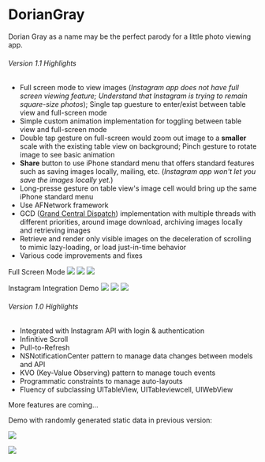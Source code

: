 # DorianGray
Dorian Gray as a name may be the perfect parody for a little photo viewing app.

###### Version 1.1 Highlights
- Full screen mode to view images (*Instagram app does not have full screen viewing feature; Understand that Instagram is trying to remain square-size photos*); Single tap guesture to enter/exist between table view and full-screen mode
- Simple custom animation implementation for toggling between table view and full-screen mode
- Double tap gesture on full-screen would zoom out image to a **smaller** scale with the existing table view on background; Pinch gesture to rotate image to see basic animation
- **Share** button to use iPhone standard menu that offers standard features such as saving images locally, mailing, etc. (*Instagram app won't let you save the images locally yet.*)
- Long-presse gesture on table view's image cell would bring up the same iPhone standard menu
- Use AFNetwork framework
- GCD ([Grand Central Dispatch](https://developer.apple.com/library/ios/documentation/Performance/Reference/GCD_libdispatch_Ref/)) implementation with multiple threads with different priorities, around image download, archiving images locally and retrieving images
- Retrieve and render only visible images on the deceleration of scrolling to mimic lazy-loading, or load just-in-time behavior
- Various code improvements and fixes

Full Screen Mode
![](https://c2.staticflickr.com/6/5457/17497495142_e0b50b2a47_z.jpg)
![](https://c4.staticflickr.com/8/7789/17499640415_0094c5db8c_z.jpg)
![](https://c4.staticflickr.com/8/7747/16879332783_f6ecda4f37_z.jpg)

Instagram Integration Demo
![](https://farm8.staticflickr.com/7712/17111018897_4da01a90d4_c.jpg)
![](https://farm9.staticflickr.com/8691/16698207873_c496ee602a_c.jpg)
![](https://farm9.staticflickr.com/8766/17130680898_07dde11491_c.jpg)

###### Version 1.0 Highlights
- Integrated with Instagram API with login & authentication
- Infinitive Scroll
- Pull-to-Refresh
- NSNotificationCenter pattern to manage data changes between models and API
- KVO (Key-Value Observing) pattern to manage touch events
- Programmatic constraints to manage auto-layouts
- Fluency of subclassing UITableView, UITableviewcell, UIWebView

More features are coming...

Demo with randomly generated static data in previous version:

![](https://farm8.staticflickr.com/7682/17085570808_f9fe6f386b_c.jpg)

![](https://farm9.staticflickr.com/8816/17247376276_f1451e3187_c.jpg)
